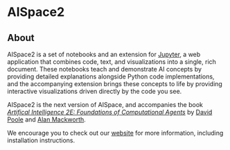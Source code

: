 # AISpace2

## About
AISpace2 is a set of notebooks and an extension for [Jupyter](jupyter.org), a web application that combines code, text, and visualizations into a single, rich document. These notebooks teach and demonstrate AI concepts by providing detailed explanations alongside Python code implementations, and the accompanying extension brings these concepts to life by providing interactive visualizations driven directly by the code you see.

AISpace2 is the next version of AISpace, and accompanies the book [_Artifical Intelligence 2E: Foundations of Computational Agents_](artint.info) by [David Poole](http://cs.ubc.ca/~poole/) and [Alan Mackworth](http://cs.ubc.ca/~mack/).

We encourage you to check out our [website](https://aispace2.github.io/AISpace2/) for more information, including installation instructions.